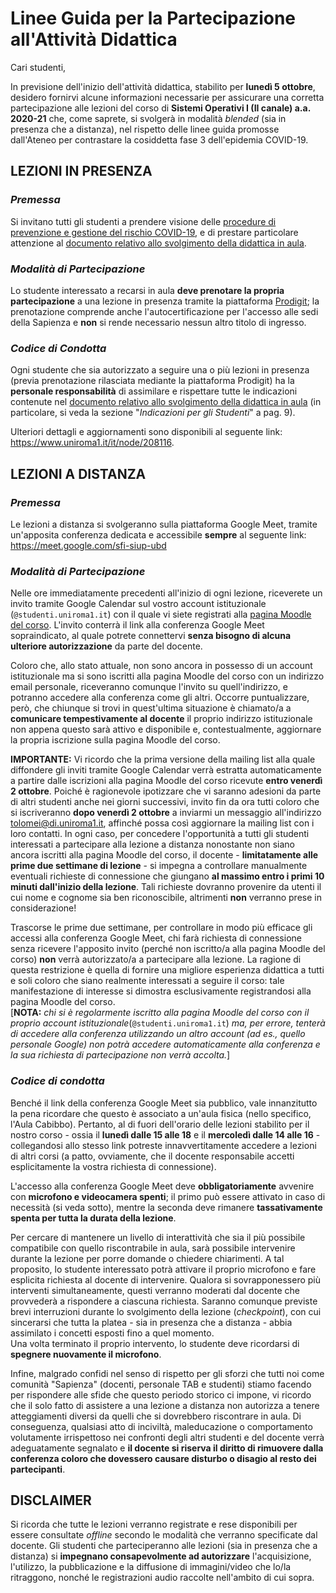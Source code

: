 # Linee Guida per la Partecipazione all'Attività Didattica

Cari studenti,

In previsione dell'inizio dell'attività didattica, stabilito per **lunedì 5 ottobre**, desidero fornirvi alcune informazioni necessarie per assicurare una corretta partecipazione alle lezioni del corso di **Sistemi Operativi I (II canale) a.a. 2020-21** che, come saprete, si svolgerà in modalità _blended_ (sia in presenza che a distanza), nel rispetto delle linee guida promosse dall'Ateneo per contrastare la cosiddetta fase 3 dell'epidemia COVID-19.

## LEZIONI IN PRESENZA

### _Premessa_
Si invitano tutti gli studenti a prendere visione delle [procedure di prevenzione e gestione del rischio COVID-19](https://www.uniroma1.it/it/https%3A//www.uniroma1.it/it/pagina/malattie-infettive-trasmesse-respiratoria-p011c), e di prestare particolare attenzione al [documento relativo allo svolgimento della didattica in aula](https://www.uniroma1.it/sites/default/files/field_file_allegati/vademecum_attivita_di_didattica_in_aula-_c008-20_rev_00_del_08.08.2020_0.pdf).

### _Modalità di Partecipazione_
Lo studente interessato a recarsi in aula **deve prenotare la propria partecipazione** a una lezione in presenza tramite la piattaforma [Prodigit](https://prodigit.uniroma1.it/prenotazioni/prenotaaule.nsf/home); la prenotazione comprende anche l'autocertificazione per l'accesso alle sedi della Sapienza e **non** si rende necessario nessun altro titolo di ingresso.

### _Codice di Condotta_
Ogni studente che sia autorizzato a seguire una o più lezioni in presenza (previa prenotazione rilasciata mediante la piattaforma Prodigit) ha la **personale responsabilità** di assimilare e rispettare tutte le indicazioni contenute nel [documento relativo allo svolgimento della didattica in aula](https://www.uniroma1.it/sites/default/files/field_file_allegati/vademecum_attivita_di_didattica_in_aula-_c008-20_rev_00_del_08.08.2020_0.pdf) (in particolare, si veda la sezione "_Indicazioni per gli Studenti_" a pag. 9).

Ulteriori dettagli e aggiornamenti sono disponibili al seguente link: https://www.uniroma1.it/it/node/208116.

## LEZIONI A DISTANZA

### _Premessa_
Le lezioni a distanza si svolgeranno sulla piattaforma Google Meet, tramite un'apposita conferenza dedicata e accessibile **sempre** al seguente link: https://meet.google.com/sfi-siup-ubd

### _Modalità di Partecipazione_
Nelle ore immediatamente precedenti all'inizio di ogni lezione, riceverete un invito tramite Google Calendar sul vostro account istituzionale (<code>@studenti.uniroma1.it</code>) con il quale vi siete registrati alla [pagina Moodle del corso](https://elearning.uniroma1.it/course/view.php?id=11838). L'invito conterrà il link alla conferenza Google Meet sopraindicato, al quale potrete connettervi **senza bisogno di alcuna ulteriore autorizzazione** da parte del docente. 

Coloro che, allo stato attuale, non sono ancora in possesso di un account istituzionale ma si sono iscritti alla pagina Moodle del corso con un indirizzo email personale, riceveranno comunque l'invito su quell'indirizzo, e potranno accedere alla conferenza come gli altri. Occorre puntualizzare, però, che chiunque si trovi in quest'ultima situazione è chiamato/a a **comunicare tempestivamente al docente** il proprio indirizzo istituzionale non appena questo sarà attivo e disponibile e, contestualmente, aggiornare la propria iscrizione sulla pagina Moodle del corso.

**IMPORTANTE:** Vi ricordo che la prima versione della mailing list alla quale diffondere gli inviti tramite Google Calendar verrà estratta automaticamente a partire dalle iscrizioni alla pagina Moodle del corso ricevute **entro venerdì 2 ottobre**. Poiché è ragionevole ipotizzare che vi saranno adesioni da parte di altri studenti anche nei giorni successivi, invito fin da ora tutti coloro che si iscriveranno **dopo venerdì 2 ottobre** a inviarmi un messaggio all'indirizzo tolomei@di.uniroma1.it, affinché possa così aggiornare la mailing list con i loro contatti. In ogni caso, per concedere l'opportunità a tutti gli studenti interessati a partecipare alla lezione a distanza nonostante non siano ancora iscritti alla pagina Moodle del corso, il docente - **limitatamente alle prime due settimane di lezione** - si impegna a controllare manualmente eventuali richieste di connessione che giungano **al massimo entro i primi 10 minuti dall'inizio della lezione**. Tali richieste dovranno provenire da utenti il cui nome e cognome sia ben riconoscibile, altrimenti **non** verranno prese in considerazione!

Trascorse le prime due settimane, per controllare in modo più efficace gli accessi alla conferenza Google Meet, chi farà richiesta di connessione senza ricevere l'apposito invito (perché non iscritto/a alla pagina Moodle del corso) **non** verrà autorizzato/a a partecipare alla lezione. La ragione di questa restrizione è quella di fornire una migliore esperienza didattica a tutti e soli coloro che siano realmente interessati a seguire il corso: tale manifestazione di interesse si dimostra esclusivamente registrandosi alla pagina Moodle del corso.<br>
[**NOTA:** _chi si è regolarmente iscritto alla pagina Moodle del corso con il proprio account istituzionale_(<code>@studenti.uniroma1.it</code>) _ma, per errore, tenterà di accedere alla conferenza utilizzando un altro account (ad es., quello personale Google) non potrà accedere automaticamente alla conferenza e la sua richiesta di partecipazione non verrà accolta._]

### _Codice di condotta_
Benché il link della conferenza Google Meet sia pubblico, vale innanzitutto la pena ricordare che questo è associato a un'aula fisica (nello specifico, l'Aula Cabibbo). Pertanto, al di fuori dell'orario delle lezioni stabilito per il nostro corso - ossia il **lunedì dalle 15 alle 18** e il **mercoledì dalle 14 alle 16** - collegandosi allo stesso link potreste innavvertitamente accedere a lezioni di altri corsi (a patto, ovviamente, che il docente responsabile accetti esplicitamente la vostra richiesta di connessione).

L'accesso alla conferenza Google Meet deve **obbligatoriamente** avvenire con **microfono e videocamera spenti**; il primo può essere attivato in caso di necessità (si veda sotto), mentre la seconda deve rimanere **tassativamente spenta per tutta la durata della lezione**.

Per cercare di mantenere un livello di interattività che sia il più possibile compatibile con quello riscontrabile in aula, sarà possibile intervenire durante la lezione per porre domande o chiedere chiarimenti. A tal proposito, lo studente interessato potrà attivare il proprio microfono e fare esplicita richiesta al docente di intervenire. Qualora si sovrapponessero più interventi simultaneamente, questi verranno moderati dal docente che provvederà a rispondere a ciascuna richiesta. Saranno comunque previste brevi interruzioni durante lo svolgimento della lezione (_checkpoint_), con cui sincerarsi che tutta la platea - sia in presenza che a distanza - abbia assimilato i concetti esposti fino a quel momento.<br>
Una volta terminato il proprio intervento, lo studente deve ricordarsi di **spegnere nuovamente il microfono**.

Infine, malgrado confidi nel senso di rispetto per gli sforzi che tutti noi come comunità "Sapienza" (docenti, personale TAB e studenti) stiamo facendo per rispondere alle sfide che questo periodo storico ci impone, vi ricordo che il solo fatto di assistere a una lezione a distanza non autorizza a tenere atteggiamenti diversi da quelli che si dovrebbero riscontrare in aula. Di conseguenza, qualsiasi atto di inciviltà, maleducazione o comportamento volutamente irrispettoso nei confronti degli altri studenti e del docente verrà adeguatamente segnalato e **il docente si riserva il diritto di rimuovere dalla conferenza coloro che dovessero causare disturbo o disagio al resto dei partecipanti**.

## DISCLAIMER
Si ricorda che tutte le lezioni verranno registrate e rese disponibili per essere consultate _offline_ secondo le modalità che verranno specificate dal docente. Gli studenti che parteciperanno alle lezioni (sia in presenza che a distanza) si **impegnano consapevolmente ad autorizzare** l'acquisizione, l'utilizzo, la pubblicazione e la diffusione di immagini/video che lo/la ritraggono, nonché le registrazioni audio raccolte nell'ambito di cui sopra.
